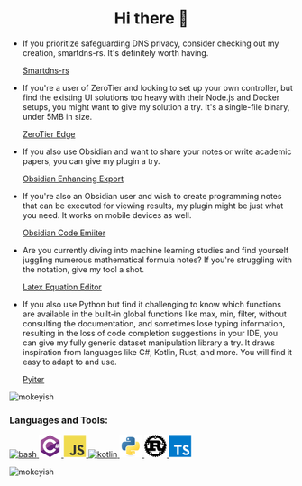 <h1 align="center">Hi there 👋</h1>



- If you prioritize safeguarding DNS privacy, consider checking out my creation, smartdns-rs. It's definitely worth having.

  [Smartdns-rs](https://github.com/mokeyish/smartdns-rs)

- If you're a user of ZeroTier and looking to set up your own controller, but find the existing UI solutions too heavy with their Node.js and Docker setups, you might want to give my solution a try. It's a single-file binary, under 5MB in size.

  [ZeroTier Edge](https://github.com/mokeyish/zerotier-edge)

- If you also use Obsidian and want to share your notes or write academic papers, you can give my plugin a try.

  [Obsidian Enhancing Export](https://github.com/mokeyish/obsidian-enhancing-export)

- If you're also an Obsidian user and wish to create programming notes that can be executed for viewing results, my plugin might be just what you need. It works on mobile devices as well.

  [Obsidian Code Emiiter](https://github.com/mokeyish/obsidian-code-emitter)

- Are you currently diving into machine learning studies and find yourself juggling numerous mathematical formula notes? If you're struggling with the notation, give my tool a shot.

  [ Latex Equation Editor](https://math.yish.org)
  
- If you also use Python but find it challenging to know which functions are available in the built-in global functions like max, min, filter, without consulting the documentation, and sometimes lose typing information, resulting in the loss of code completion suggestions in your IDE, you can give my fully generic dataset manipulation library a try. It draws inspiration from languages like C#, Kotlin, Rust, and more. You will find it easy to adapt to and use.

  [Pyiter](https://github.com/mokeyish/pyiter)



<p align="left"> <img src="https://komarev.com/ghpvc/?username=mokeyish&label=Profile%20views&color=0e75b6&style=flat" alt="mokeyish" /> </p>


<h3 align="left">Languages and Tools:</h3>
<p align="left"> <a href="https://www.gnu.org/software/bash/" target="_blank" rel="noreferrer"> <img src="https://www.vectorlogo.zone/logos/gnu_bash/gnu_bash-icon.svg" alt="bash" width="40" height="40"/> </a> <a href="https://www.w3schools.com/cs/" target="_blank" rel="noreferrer"> <img src="https://raw.githubusercontent.com/devicons/devicon/master/icons/csharp/csharp-original.svg" alt="csharp" width="40" height="40"/> </a> <a href="https://developer.mozilla.org/en-US/docs/Web/JavaScript" target="_blank" rel="noreferrer"> <img src="https://raw.githubusercontent.com/devicons/devicon/master/icons/javascript/javascript-original.svg" alt="javascript" width="40" height="40"/> </a> <a href="https://kotlinlang.org" target="_blank" rel="noreferrer"> <img src="https://www.vectorlogo.zone/logos/kotlinlang/kotlinlang-icon.svg" alt="kotlin" width="40" height="40"/> </a> <a href="https://www.python.org" target="_blank" rel="noreferrer"> <img src="https://raw.githubusercontent.com/devicons/devicon/master/icons/python/python-original.svg" alt="python" width="40" height="40"/> </a> <a href="https://www.rust-lang.org" target="_blank" rel="noreferrer"> <img src="https://raw.githubusercontent.com/devicons/devicon/master/icons/rust/rust-plain.svg" alt="rust" width="40" height="40"/> </a> <a href="https://www.typescriptlang.org/" target="_blank" rel="noreferrer"> <img src="https://raw.githubusercontent.com/devicons/devicon/master/icons/typescript/typescript-original.svg" alt="typescript" width="40" height="40"/> </a> </p>

<p><img align="left" src="https://github-readme-stats.vercel.app/api/top-langs?username=mokeyish&show_icons=true&locale=en&layout=compact" alt="mokeyish" /></p>



